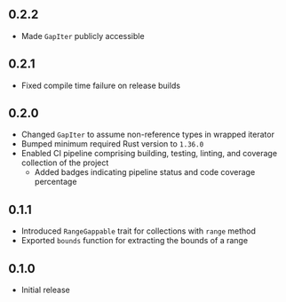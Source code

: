0.2.2
-----
- Made `GapIter` publicly accessible


0.2.1
-----
- Fixed compile time failure on release builds


0.2.0
-----
- Changed `GapIter` to assume non-reference types in wrapped iterator
- Bumped minimum required Rust version to `1.36.0`
- Enabled CI pipeline comprising building, testing, linting, and
  coverage collection of the project
  - Added badges indicating pipeline status and code coverage percentage


0.1.1
-----
- Introduced `RangeGappable` trait for collections with `range` method
- Exported `bounds` function for extracting the bounds of a range


0.1.0
-----
- Initial release
